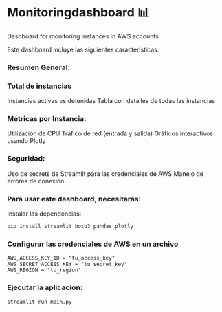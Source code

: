 # Monitoringdashboard 📊
Dashboard for monitoring instances in AWS accounts

Este dashboard incluye las siguientes características:

### Resumen General:

### Total de instancias
Instancias activas vs detenidas
Tabla con detalles de todas las instancias


### Métricas por Instancia:

Utilización de CPU
Tráfico de red (entrada y salida)
Gráficos interactivos usando Plotly


### Seguridad:

Uso de secrets de Streamlit para las credenciales de AWS
Manejo de errores de conexión



### Para usar este dashboard, necesitarás:

Instalar las dependencias:

```python
pip install streamlit boto3 pandas plotly
```

### Configurar las credenciales de AWS en un archivo

```
AWS_ACCESS_KEY_ID = "tu_access_key"
AWS_SECRET_ACCESS_KEY = "tu_secret_key"
AWS_REGION = "tu_region"
```
### Ejecutar la aplicación:

```
streamlit run main.py
```